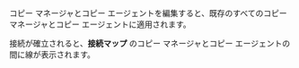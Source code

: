 コピー マネージャとコピー エージェントを編集すると、既存のすべてのコピー マネージャとコピー エージェントに適用されます。

接続が確立されると、**接続マップ** のコピー マネージャとコピー エージェントの間に線が表示されます。
